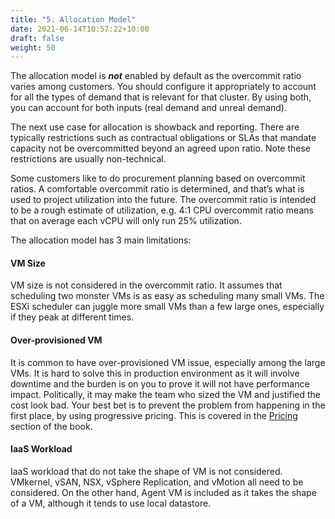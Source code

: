 ```yaml
---
title: "5. Allocation Model"
date: 2021-06-14T10:57:22+10:00
draft: false
weight: 50
---
```


The allocation model is ***not*** enabled by default as the overcommit ratio varies among customers. You should configure it appropriately to account for all the types of demand that is relevant for that cluster. By using both, you can account for both inputs (real demand and unreal demand).

The next use case for allocation is showback and reporting. There are typically restrictions such as contractual obligations or SLAs that mandate capacity not be overcommitted beyond an agreed upon ratio. Note these restrictions are usually non-technical.

Some customers like to do procurement planning based on overcommit ratios. A comfortable overcommit ratio is determined, and that’s what is used to project utilization into the future. The overcommit ratio is intended to be a rough estimate of utilization, e.g. 4:1 CPU overcommit ratio means that on average each vCPU will only run 25% utilization.

The allocation model has 3 main limitations:

#### VM Size

VM size is not considered in the overcommit ratio. It assumes that scheduling two monster VMs is as easy as scheduling many small VMs. The ESXi scheduler can juggle more small VMs than a few large ones, especially if they peak at different times.

#### Over-provisioned VM

It is common to have over-provisioned VM issue, especially among the large VMs. It is hard to solve this in production environment as it will involve downtime and the burden is on you to prove it will not have performance impact. Politically, it may make the team who sized the VM and justified the cost look bad. Your best bet is to prevent the problem from happening in the first place, by using progressive pricing. This is covered in the [Pricing](/operations-management/chapter-5-cost-management/1.5.2-price/) section of the book.

#### IaaS Workload

IaaS workload that do not take the shape of VM is not considered. VMkernel, vSAN, NSX, vSphere Replication, and vMotion all need to be considered. On the other hand, Agent VM is included as it takes the shape of a VM, although it tends to use local datastore.